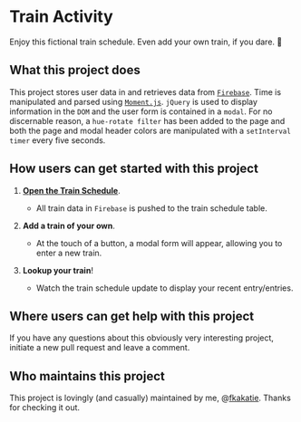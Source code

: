 # Train Activity #

Enjoy this fictional train schedule. Even add your own train, if you dare. :train2:

## What this project does ## 

This project stores user data in and retrieves data from [`Firebase`](https://firebase.google.com/). Time is manipulated and parsed using [`Moment.js`](https://momentjs.com/). `jQuery` is used to display information in the `DOM` and the user form is contained in a `modal`. For no discernable reason, a `hue-rotate filter` has been added to the page and both the page and modal header colors are manipulated with a `setInterval timer` every five seconds.

## How users can get started with this project ## 

1. **[Open the Train Schedule](https://fkakatie.github.io/train-activity/)**.
    - All train data in `Firebase` is pushed to the train schedule table.

2. **Add a train of your own**.
    - At the touch of a button, a modal form will appear, allowing you to enter a new train. 

3. **Lookup your train**!
    - Watch the train schedule update to display your recent entry/entries.

## Where users can get help with this project ##

If you have any questions about this obviously very interesting project, initiate a new pull request and leave a comment.

## Who maintains this project ## 

This project is lovingly (and casually) maintained by me, @[fkakatie](https://github.com/fkakatie). Thanks for checking it out.
